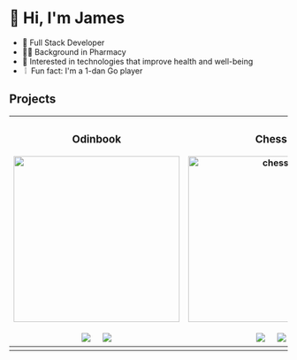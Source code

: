 # :wave: Hi, I'm James
- :triangular_flag_on_post: Full Stack Developer
- :man_health_worker: Background in Pharmacy
- :bicyclist: Interested in technologies that improve health and well-being
- &nbsp;:grey_exclamation: &nbsp;Fun fact: I'm a 1-dan Go player
## Projects

| <h3>Odinbook</h3> <img src="https://user-images.githubusercontent.com/88938117/202870505-de8ed0b6-08b4-4c7c-a35f-17e417c5dcab.PNG" height="300"><br><br> <img src="https://img.shields.io/badge/Code-lightgrey?style=for-the-badge&logo=github&color=black"/> &nbsp; &nbsp; <img src="https://img.shields.io/badge/-demo-purple?style=for-the-badge&color=3C005A"/>        | <h3>Chess</h3> <img src="https://user-images.githubusercontent.com/88938117/202869429-25e8d7e1-5707-40ef-812e-2a201cad493e.PNG" alt="chess" height="300"><br><br> <img src="https://img.shields.io/badge/Code-lightgrey?style=for-the-badge&logo=github&color=black"/> &nbsp; &nbsp; <img src="https://img.shields.io/badge/-demo-purple?style=for-the-badge&color=3C005A"/>  |
|----------|-------|
|  |  |



